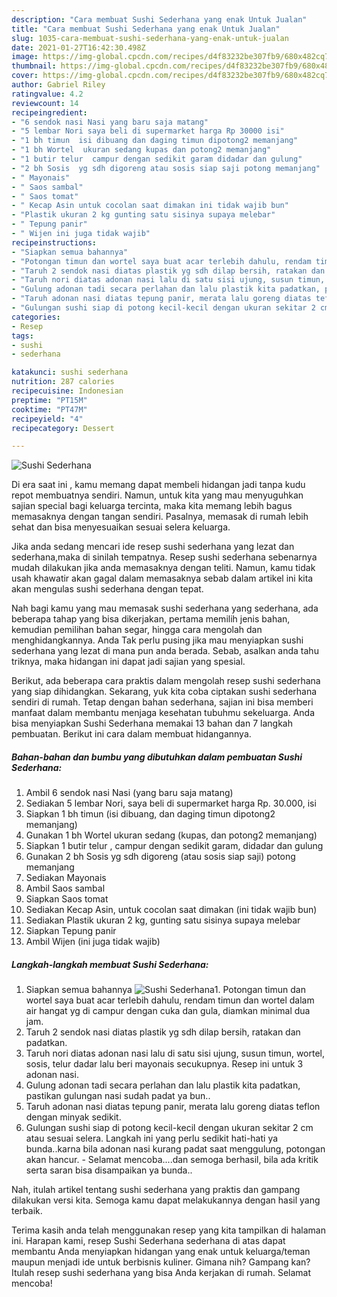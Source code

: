 ```yaml
---
description: "Cara membuat Sushi Sederhana yang enak Untuk Jualan"
title: "Cara membuat Sushi Sederhana yang enak Untuk Jualan"
slug: 1035-cara-membuat-sushi-sederhana-yang-enak-untuk-jualan
date: 2021-01-27T16:42:30.498Z
image: https://img-global.cpcdn.com/recipes/d4f83232be307fb9/680x482cq70/sushi-sederhana-foto-resep-utama.jpg
thumbnail: https://img-global.cpcdn.com/recipes/d4f83232be307fb9/680x482cq70/sushi-sederhana-foto-resep-utama.jpg
cover: https://img-global.cpcdn.com/recipes/d4f83232be307fb9/680x482cq70/sushi-sederhana-foto-resep-utama.jpg
author: Gabriel Riley
ratingvalue: 4.2
reviewcount: 14
recipeingredient:
- "6 sendok nasi Nasi yang baru saja matang"
- "5 lembar Nori saya beli di supermarket harga Rp 30000 isi"
- "1 bh timun  isi dibuang dan daging timun dipotong2 memanjang"
- "1 bh Wortel  ukuran sedang kupas dan potong2 memanjang"
- "1 butir telur  campur dengan sedikit garam didadar dan gulung"
- "2 bh Sosis  yg sdh digoreng atau sosis siap saji potong memanjang"
- " Mayonais"
- " Saos sambal"
- " Saos tomat"
- " Kecap Asin untuk cocolan saat dimakan ini tidak wajib bun"
- "Plastik ukuran 2 kg gunting satu sisinya supaya melebar"
- " Tepung panir"
- " Wijen ini juga tidak wajib"
recipeinstructions:
- "Siapkan semua bahannya"
- "Potongan timun dan wortel saya buat acar terlebih dahulu, rendam timun dan wortel dalam air hangat yg di campur dengan cuka dan gula, diamkan minimal dua jam."
- "Taruh 2 sendok nasi diatas plastik yg sdh dilap bersih, ratakan dan padatkan."
- "Taruh nori diatas adonan nasi lalu di satu sisi ujung, susun timun, wortel, sosis, telur dadar lalu beri mayonais secukupnya. Resep ini untuk 3 adonan nasi."
- "Gulung adonan tadi secara perlahan dan lalu plastik kita padatkan, pastikan gulungan nasi sudah padat ya bun.."
- "Taruh adonan nasi diatas tepung panir, merata lalu goreng diatas teflon dengan minyak sedikit."
- "Gulungan sushi siap di potong kecil-kecil dengan ukuran sekitar 2 cm atau sesuai selera. Langkah ini yang perlu sedikit hati-hati ya bunda..karna bila adonan nasi kurang padat saat menggulung, potongan akan hancur.  Selamat mencoba....dan semoga berhasil, bila ada kritik serta saran bisa disampaikan ya bunda.."
categories:
- Resep
tags:
- sushi
- sederhana

katakunci: sushi sederhana 
nutrition: 287 calories
recipecuisine: Indonesian
preptime: "PT15M"
cooktime: "PT47M"
recipeyield: "4"
recipecategory: Dessert

---
```



![Sushi Sederhana](https://img-global.cpcdn.com/recipes/d4f83232be307fb9/680x482cq70/sushi-sederhana-foto-resep-utama.jpg)

Di era  saat ini , kamu memang dapat membeli hidangan jadi tanpa kudu repot membuatnya sendiri. Namun, untuk kita yang mau menyuguhkan sajian special bagi keluarga tercinta, maka kita memang lebih bagus memasaknya dengan tangan sendiri. Pasalnya, memasak di rumah lebih sehat dan bisa menyesuaikan sesuai selera keluarga.

Jika anda sedang mencari ide resep sushi sederhana yang lezat dan sederhana,maka di sinilah tempatnya. Resep sushi sederhana  sebenarnya mudah dilakukan jika anda memasaknya dengan teliti. Namun, kamu tidak usah khawatir akan gagal dalam memasaknya 
sebab dalam artikel ini kita akan mengulas sushi sederhana dengan tepat.  



Nah bagi kamu yang mau memasak sushi sederhana yang sederhana, ada beberapa tahap yang bisa dikerjakan, pertama memilih jenis bahan, kemudian pemilihan bahan segar, hingga cara mengolah dan menghidangkannya. Anda Tak perlu pusing jika mau menyiapkan sushi sederhana yang lezat di mana pun anda berada. Sebab, asalkan anda  tahu triknya, maka hidangan ini dapat jadi sajian yang spesial.

Berikut, ada beberapa cara praktis  dalam mengolah resep sushi sederhana yang siap dihidangkan. Sekarang, yuk kita coba ciptakan sushi sederhana sendiri di rumah. Tetap dengan bahan sederhana, sajian ini bisa memberi manfaat dalam membantu menjaga kesehatan tubuhmu sekeluarga. Anda bisa menyiapkan Sushi Sederhana memakai 13 bahan dan 7 langkah pembuatan. Berikut ini cara dalam membuat hidangannya.

<!--inarticleads1-->

##### Bahan-bahan dan bumbu yang dibutuhkan dalam pembuatan Sushi Sederhana:

1. Ambil 6 sendok nasi Nasi (yang baru saja matang)
1. Sediakan 5 lembar Nori, saya beli di supermarket harga Rp. 30.000, isi
1. Siapkan 1 bh timun  (isi dibuang, dan daging timun dipotong2 memanjang)
1. Gunakan 1 bh Wortel  ukuran sedang (kupas, dan potong2 memanjang)
1. Siapkan 1 butir telur , campur dengan sedikit garam, didadar dan gulung
1. Gunakan 2 bh Sosis  yg sdh digoreng (atau sosis siap saji) potong memanjang
1. Sediakan  Mayonais
1. Ambil  Saos sambal
1. Siapkan  Saos tomat
1. Sediakan  Kecap Asin, untuk cocolan saat dimakan (ini tidak wajib bun)
1. Sediakan Plastik ukuran 2 kg, gunting satu sisinya supaya melebar
1. Siapkan  Tepung panir
1. Ambil  Wijen (ini juga tidak wajib)




<!--inarticleads2-->

##### Langkah-langkah membuat Sushi Sederhana:

1. Siapkan semua bahannya
<img src="https://img-global.cpcdn.com/steps/ca1d54cb0a037325/160x128cq70/sushi-sederhana-langkah-memasak-1-foto.jpg" alt="Sushi Sederhana">1. Potongan timun dan wortel saya buat acar terlebih dahulu, rendam timun dan wortel dalam air hangat yg di campur dengan cuka dan gula, diamkan minimal dua jam.
1. Taruh 2 sendok nasi diatas plastik yg sdh dilap bersih, ratakan dan padatkan.
1. Taruh nori diatas adonan nasi lalu di satu sisi ujung, susun timun, wortel, sosis, telur dadar lalu beri mayonais secukupnya. Resep ini untuk 3 adonan nasi.
1. Gulung adonan tadi secara perlahan dan lalu plastik kita padatkan, pastikan gulungan nasi sudah padat ya bun..
1. Taruh adonan nasi diatas tepung panir, merata lalu goreng diatas teflon dengan minyak sedikit.
1. Gulungan sushi siap di potong kecil-kecil dengan ukuran sekitar 2 cm atau sesuai selera. Langkah ini yang perlu sedikit hati-hati ya bunda..karna bila adonan nasi kurang padat saat menggulung, potongan akan hancur.  - Selamat mencoba....dan semoga berhasil, bila ada kritik serta saran bisa disampaikan ya bunda..




Nah, itulah artikel tentang  sushi sederhana  yang praktis dan gampang dilakukan versi kita. Semoga kamu dapat melakukannya dengan hasil yang terbaik. 

Terima kasih anda telah menggunakan resep yang kita tampilkan di halaman ini. Harapan kami, resep  Sushi Sederhana sederhana di atas dapat membantu Anda menyiapkan hidangan yang enak untuk keluarga/teman maupun menjadi ide untuk berbisnis kuliner. Gimana nih? Gampang kan? Itulah resep sushi sederhana yang bisa Anda kerjakan di rumah. Selamat mencoba!

